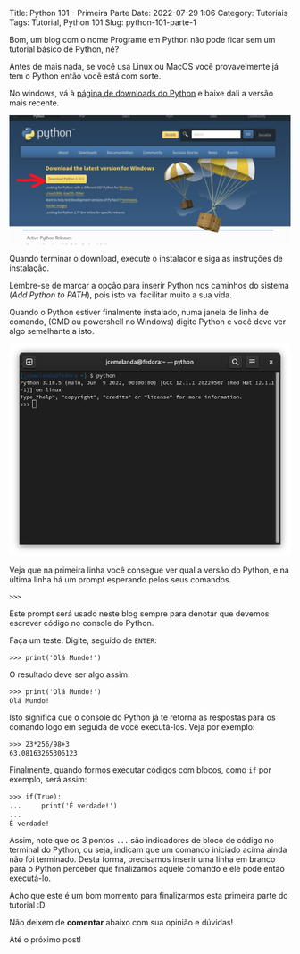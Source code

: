 Title: Python 101 - Primeira Parte
Date: 2022-07-29 1:06
Category: Tutoriais
Tags: Tutorial, Python 101
Slug: python-101-parte-1

Bom, um blog com o nome Programe em Python não pode ficar sem um tutorial básico de Python, né?

Antes de mais nada, se você usa Linux ou MacOS você provavelmente já tem o Python então você está com sorte.

No windows, vá à [página de downloads do Python](https://www.python.org/downloads/) e baixe dali a versão mais recente.

![Download Python](/images/download-python.png)

Quando terminar o download, execute o instalador e siga as instruções de instalação.

Lembre-se de marcar a opção para inserir Python nos caminhos do sistema (*Add Python to PATH*), pois isto vai facilitar muito a sua vida.

Quando o Python estiver finalmente instalado, numa janela de linha de comando, (CMD ou powershell no Windows) digite Python e você deve ver algo semelhante a isto.

![Terminal Python](/images/python-terminal.png)

Veja que na primeira linha você consegue ver qual a versão do Python, e na última linha há um prompt esperando pelos seus comandos. 

    >>>

Este prompt será usado neste blog sempre para denotar que devemos escrever código no console do Python.

Faça um teste. Digite, seguido de `ENTER`:

    >>> print('Olá Mundo!')

O resultado deve ser algo assim:

    >>> print('Olá Mundo!')
    Olá Mundo!

Isto significa que o console do Python já te retorna as respostas para os comando logo em seguida de você executá-los. Veja por exemplo:

    >>> 23*256/98+3
    63.08163265306123

Finalmente, quando formos executar códigos com blocos, como `if` por exemplo, será assim:

    >>> if(True):
    ...     print('É verdade!')
    ...
    É verdade!

Assim, note que os 3 pontos `...` são indicadores de bloco de código no terminal do Python, ou seja, indicam que um comando iniciado acima ainda não foi terminado. Desta forma, precisamos inserir uma linha em branco para o Python perceber que finalizamos aquele comando e ele pode então executá-lo.

Acho que este é um bom momento para finalizarmos esta primeira parte do tutorial :D

Não deixem de **comentar** abaixo com sua opinião e dúvidas!

Até o próximo post!